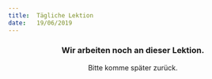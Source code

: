 ```yaml
---
title:  Tägliche Lektion
date:   19/06/2019
---
```


### <center>Wir arbeiten noch an dieser Lektion.</center>
<center>Bitte komme später zurück.</center>